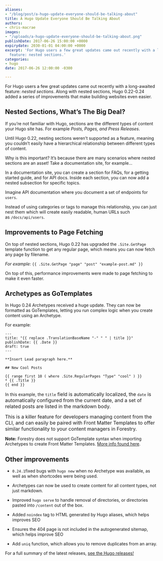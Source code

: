```yaml
---
aliases:
- "/blog/post/a-hugo-update-everyone-should-be-talking-about"
title: A Hugo Update Everyone Should Be Talking About
authors:
- chris-macrae
images:
- "/uploads/a-hugo-update-everyone-should-be-talking-about.png"
publishDate: 2017-06-26 15:00:00 +0000
expirydate: 2030-01-01 04:00:00 +0000
excerpt: 'For Hugo users a few great updates came out recently with a long-awaited
  feature: nested sections.'
categories:
- hugo
date: 2017-06-26 12:00:00 -0300

---
```

For Hugo users a few great updates came out recently with a long-awaited feature: *nested sections*. Along with nested sections, Hugo 0.22-0.24 added a series of improvements that make building websites even easier.

## Nested Sections, What’s The Big Deal?

If you’re not familiar with Hugo, sections are the different types of content your Hugo site has. For example *Posts, Pages, and Press Releases*.

Until Hugo 0.22, nesting sections weren’t supported as a feature, meaning you couldn’t easily have a hierarchical relationship between different types of content.

Why is this important? It’s because there are many scenarios where nested sections are an asset! Take a documentation site, for example…

In a documentation site, you can create a section for FAQs, for a getting started guide, and for API docs. Inside each section, you can now add a nested subsection for specific topics.

Imagine API documentation where you document a set of endpoints for `users`.

Instead of using categories or tags to manage this relationship, you can just nest them which will create easily readable, human URLs such as `/docs/api/users`.

## Improvements to Page Fetching

On top of nested sections, Hugo 0.22 has upgraded the `.Site.GetPage` template function to get any regular page, which means you can now fetch any page by filename.

*For example:*
`{{ .Site.GetPage "page" "post" "example-post.md" }}`

On top of this, performance improvements were made to page fetching to make it even faster.

## Archetypes as GoTemplates

In Hugo 0.24 Archetypes received a huge update. They can now be formatted as GoTemplates, letting you run complex logic when you create content using an Archetype.

For example:

```
---
title: "{{ replace .TranslationBaseName "-" " " | title }}"
publishDate: {{ .Date }}
draft: true
---

**Insert Lead paragraph here.**

## New Cool Posts

{{ range first 10 ( where .Site.RegularPages "Type" "cool" ) }}
* {{ .Title }}
{{ end }}

```

In this example, the `title`<span style="font-size: 1rem;">​ field is automatically localized, the&nbsp;</span>`date`<span style="font-size: 1rem;">​ is automatically configured from the current date, and a set of related posts are listed in the markdown body.&nbsp;</span>

<span style="font-size: 1rem;">This is a killer feature for developers managing content from the CLI, and can easily be paired with Front Matter Templates to offer similar functionality to your content managers in Forestry.</span>

**Note:** Forestry does not support GoTemplate syntax when importing Archetypes to create Front Matter Templates. [More info found here](https://forestry.io/docs/site-configuration/front-matter-templates/#automatically-create-templates-when-importing-a-site).

## Other improvements

* `0.24.1`fixed bugs with `hugo new` when no Archetype was available, as well as when shortcodes were being used.

* Archetypes can now be used to create content for all content types, not just markdown.

* Improved `hugo serve` to handle removal of directories, or directories pasted into `/content` out of the box.

* Added `noindex` tag to HTML generated by Hugo aliases, which helps improves SEO

* Ensures the 404 page is not included in the autogenerated sitemap, which helps improve SEO

* Add `uniq` function, which allows you to remove duplicates from an array.

For a full summary of the latest releases, [see the Hugo releases!](https://github.com/gohugoio/hugo/releases)